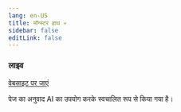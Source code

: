 ```yaml
---
lang: en-US
title: मॉन्स्टर हाथ 💀
sidebar: false
editLink: false
---
```


### लाइव

<sample src="https://zenrepublic.space/?realm=3" />

[वेबसाइट पर जाएं](https://zenrepublic.space/?realm=3)


पेज का अनुवाद AI का उपयोग करके स्वचालित रूप से किया गया है।